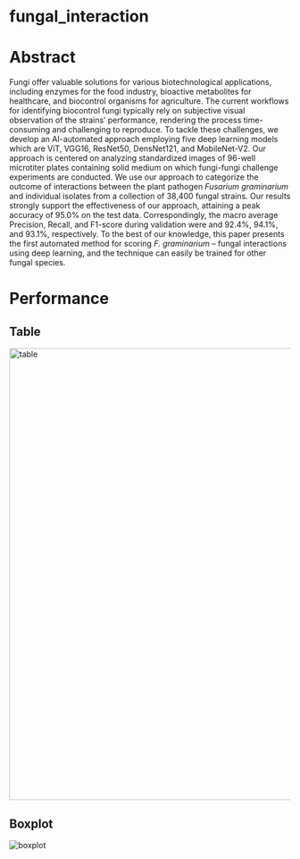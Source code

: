 # fungal_interaction

# Abstract
Fungi offer valuable solutions for various biotechnological applications, including enzymes for the food industry, bioactive metabolites for healthcare, and biocontrol organisms for agriculture. The current workflows for identifying biocontrol fungi typically rely on subjective visual observation of the strains’ performance, rendering the process time-consuming and challenging to reproduce. To tackle these challenges, we develop an AI-automated approach employing five deep learning models which are ViT, VGG16, ResNet50, DensNet121, and MobileNet-V2. Our approach is centered on analyzing standardized images of 96-well microtiter plates containing solid medium on which fungi-fungi challenge experiments are conducted. We use our approach to categorize the outcome of interactions between the plant pathogen *Fusarium graminarium* and individual isolates from a collection of 38,400 fungal strains. Our results strongly support the effectiveness of our approach, attaining a peak accuracy of 95.0% on the test data. Correspondingly, the macro average Precision, Recall, and F1-score during validation were and 92.4%, 94.1%, and 93.1%, respectively. To the best of our knowledge, this paper presents the first automated method for scoring *F. graminarium* – fungal interactions using deep learning, and the technique can easily be trained for other fungal species.



# Performance 
## Table
<img width="809" alt="table " src="https://github.com/user-attachments/assets/4ca6da72-e8cc-40a1-a9fd-bf24f40f7a87"> 

## Boxplot
![boxplot](https://github.com/user-attachments/assets/ec9a4e21-1cff-485f-ad7f-191a257e570a)


